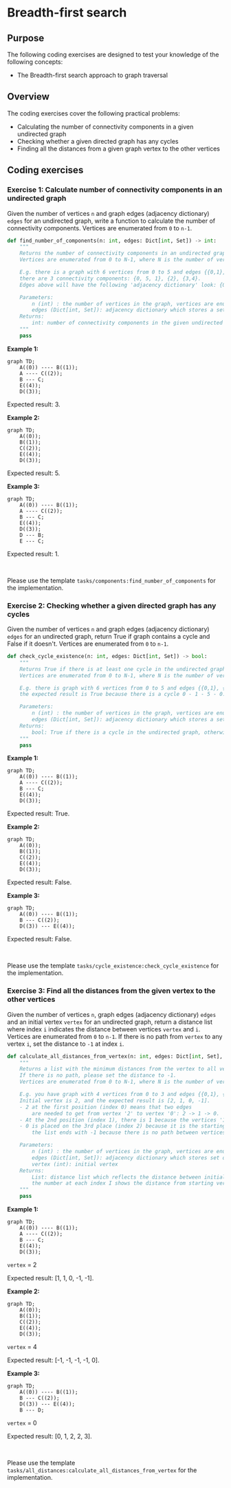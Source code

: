 # Breadth-first search

## Purpose

The following coding exercises are designed to test your knowledge of the following concepts:

* The Breadth-first search approach to graph traversal

## Overview

The coding exercises cover the following practical problems:
* Calculating the number of connectivity components in a given undirected graph
* Checking whether a given directed graph has any cycles
* Finding all the distances from a given graph vertex to the other vertices

## Coding exercises

### Exercise 1: Calculate number of connectivity components in an undirected graph

Given the number of vertices `n` and graph edges (adjacency dictionary) `edges` for an undirected graph, write a function to calculate the number of connectivity components. Vertices are enumerated from `0` to `n-1`.

```python
def find_number_of_components(n: int, edges: Dict[int, Set]) -> int:
    """
    Returns the number of connectivity components in an undirected graph.
    Vertices are enumerated from 0 to N-1, where N is the number of vertices.

    E.g. there is a graph with 6 vertices from 0 to 5 and edges {{0,1}, {1,5}, {5,0}, {3,4}},
    there are 3 connectivity components: {0, 5, 1}, {2}, {3,4}.
    Edges above will have the following 'adjacency dictionary' look: {0: {1,5}, 1: {0}, 3: {4}, 4: {3}, 5: {0}}.

    Parameters:
        n (int) : the number of vertices in the graph, vertices are enumerated from 0 to n-1
        edges (Dict[int, Set]): adjacency dictionary which stores a set of adjacent vertices for each vertex
    Returns:
        int: number of connectivity components in the given undirected graph
    """
    pass
```

**Example 1:**
```mermaid
graph TD;
    A((0)) ---- B((1));
    A ---- C((2));
    B --- C;
    E((4));
    D((3));
```

Expected result: 3.

**Example 2:**
```mermaid
graph TD;
    A((0));
    B((1));
    C((2));
    E((4));
    D((3));
```

Expected result: 5.

**Example 3:**
```mermaid
graph TD;
    A((0)) ---- B((1));
    A ---- C((2));
    B --- C;
    E((4));
    D((3));
    D --- B;
    E --- C;
```

Expected result: 1.

<br>

Please use the template `tasks/components:find_number_of_components` for the implementation.


### Exercise 2: Checking whether a given directed graph has any cycles

Given the number of vertices `n` and graph edges (adjacency dictionary) `edges` for an undirected graph, return True if graph contains a cycle and False if it doesn't. Vertices are enumerated from `0` to `n-1`.

```python
def check_cycle_existence(n: int, edges: Dict[int, Set]) -> bool:
    """
    Returns True if there is at least one cycle in the undirected graph.
    Vertices are enumerated from 0 to N-1, where N is the number of vertices.

    E.g. there is graph with 6 vertices from 0 to 5 and edges {{0,1}, {1,5}, {5,0}, {3,4}},
    the expected result is True because there is a cycle 0 - 1 - 5 - 0.

    Parameters:
        n (int) : the number of vertices in the graph, vertices are enumerated from 0 to n-1
        edges (Dict[int, Set]): adjacency dictionary which stores a set of adjacent vertices for each vertex
    Returns:
        bool: True if there is a cycle in the undirected graph, otherwise False
    """
    pass
```

**Example 1:**
```mermaid
graph TD;
    A((0)) ---- B((1));
    A ---- C((2));
    B --- C;
    E((4));
    D((3));
```

Expected result: True.

**Example 2:**
```mermaid
graph TD;
    A((0));
    B((1));
    C((2));
    E((4));
    D((3));
```

Expected result: False.

**Example 3:**
```mermaid
graph TD;
    A((0)) ---- B((1));
    B --- C((2));
    D((3)) --- E((4));
```

Expected result: False.

<br>

Please use the template `tasks/cycle_existence:check_cycle_existence` for the implementation.

### Exercise 3: Find all the distances from the given vertex to the other vertices

Given the number of vertices `n`, graph edges (adjacency dictionary) `edges` and an initial vertex `vertex` for an undirected graph, return a distance list  where index `i` indicates the distance between vertices `vertex` and `i`. Vertices are enumerated from `0` to `n-1`. If there is no path from `vertex` to any vertex `i`, set the distance to `-1` at index `i`.


```python
def calculate_all_distances_from_vertex(n: int, edges: Dict[int, Set], vertex: int) -> List:
    """
    Returns a list with the minimum distances from the vertex to all vertices, including itself.
    If there is no path, please set the distance to -1.
    Vertices are enumerated from 0 to N-1, where N is the number of vertices.

    E.g. you have graph with 4 vertices from 0 to 3 and edges {{0,1}, {1,2}). 
    Initial vertex is 2, and the expected result is [2, 1, 0, -1]. 
    - 2 at the first position (index 0) means that two edges 
        are needed to get from vertex '2' to vertex '0': 2 -> 1 -> 0. 
    - At the 2nd position (index 1), there is 1 because the vertices '1' and '2' are adjacent.
    - 0 is placed on the 3rd place (index 2) because it is the starting point and 
        the list ends with -1 because there is no path between vertices '2' and '3'.

    Parameters:
        n (int) : the number of vertices in the graph, vertices are enumerated from 0 to n-1
        edges (Dict[int, Set]): adjacency dictionary which stores set of adjacent vertices for each vertex
        vertex (int): initial vertex
    Returns:
        List: distance list which reflects the distance between initial vertex and all other vertices,
        the number at each index I shows the distance from starting vertex to vertex I
    """
    pass
```

**Example 1:**
```mermaid
graph TD;
    A((0)) ---- B((1));
    A ---- C((2));
    B --- C;
    E((4));
    D((3));
```
`vertex` = 2

Expected result: [1, 1, 0, -1, -1].

**Example 2:**
```mermaid
graph TD;
    A((0));
    B((1));
    C((2));
    E((4));
    D((3));
```
`vertex` = 4

Expected result: [-1, -1, -1, -1, 0].

**Example 3:**
```mermaid
graph TD;
    A((0)) ---- B((1));
    B --- C((2));
    D((3)) --- E((4));
    B --- D;
```
`vertex` = 0

Expected result: [0, 1, 2, 2, 3].

<br>

Please use the template `tasks/all_distances:calculate_all_distances_from_vertex` for the implementation.
